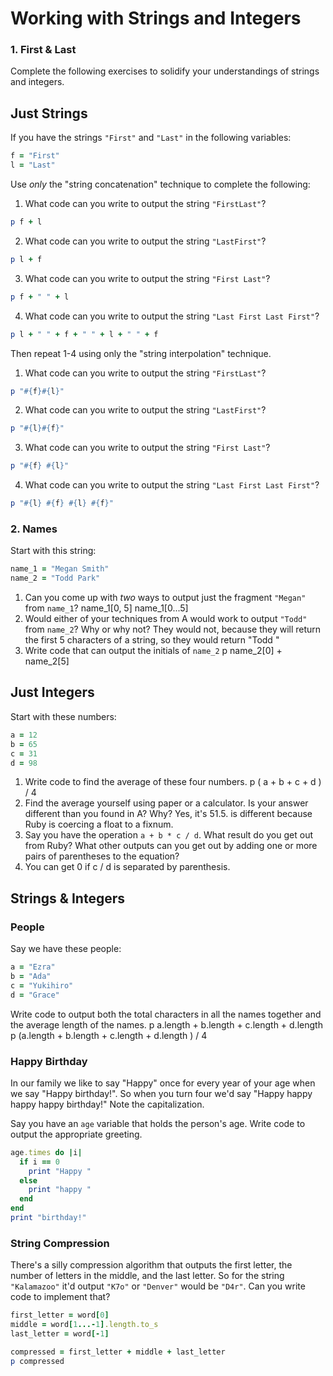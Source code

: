 # Working with Strings and Integers


### 1. First & Last
Complete the following exercises to solidify your understandings of strings and integers.

## Just Strings

If you have the strings `"First"` and `"Last"` in the following variables:

```ruby
f = "First"
l = "Last"
```

Use *only* the "string concatenation" technique to complete the following:

1. What code can you write to output the string `"FirstLast"`?
```ruby
p f + l
```
2. What code can you write to output the string `"LastFirst"`?
```ruby
p l + f
```
3. What code can you write to output the string `"First Last"`?
```ruby
p f + " " + l
```
4. What code can you write to output the string `"Last First Last First"`?
```ruby
p l + " " + f + " " + l + " " + f
```

Then repeat 1-4 using only the "string interpolation" technique.
1. What code can you write to output the string `"FirstLast"`?
```ruby
p "#{f}#{l}"
```
2. What code can you write to output the string `"LastFirst"`?
```ruby
p "#{l}#{f}"
```
3. What code can you write to output the string `"First Last"`?
```ruby
p "#{f} #{l}"
```
4. What code can you write to output the string `"Last First Last First"`?
```ruby
p "#{l} #{f} #{l} #{f}"
```

### 2. Names

Start with this string:

```ruby
name_1 = "Megan Smith"
name_2 = "Todd Park"
```

1. Can you come up with *two* ways to output just the fragment `"Megan"` from `name_1`?
name_1[0, 5]
name_1[0...5]
2. Would either of your techniques from A would work to output `"Todd"` from `name_2`? Why or why not?
They would not, because they will return the first 5 characters of a string, so they would return "Todd "
3. Write code that can output the initials of `name_2`
p name_2[0] + name_2[5]


## Just Integers

Start with these numbers:

```ruby
a = 12
b = 65
c = 31
d = 98
```

1. Write code to find the average of these four numbers.
p ( a + b + c + d ) / 4
2. Find the average yourself using paper or a calculator. Is your answer different than you found in A? Why?
Yes, it's 51.5.  is different because Ruby is coercing a float to a fixnum.
3. Say you have the operation `a + b * c / d`. What result do you get out from Ruby? What other outputs can you
get out by adding one or more pairs of parentheses to the equation?
32. You can get 0 if c / d is separated by parenthesis.

## Strings & Integers

### People

Say we have these people:

```ruby
a = "Ezra"
b = "Ada"
c = "Yukihiro"
d = "Grace"
```

Write code to output both the total characters in all the names together and the average length of the names.
p a.length + b.length + c.length + d.length
p (a.length + b.length + c.length + d.length ) / 4

### Happy Birthday

In our family we like to say "Happy" once for every year of your age when we say "Happy birthday!". So when you turn
four we'd say "Happy happy happy happy birthday!" Note the capitalization.

Say you have an `age` variable that holds the person's age. Write code to output the appropriate greeting.
```ruby
age.times do |i|
  if i == 0
    print "Happy "
  else
    print "happy "
  end  
end
print "birthday!"
```

### String Compression

There's a silly compression algorithm that outputs the first letter, the number of letters in the middle,
and the last letter. So for the string `"Kalamazoo"` it'd output `"K7o"` or `"Denver"` would be `"D4r"`.
Can you write code to implement that?

```ruby
first_letter = word[0]
middle = word[1...-1].length.to_s
last_letter = word[-1]

compressed = first_letter + middle + last_letter
p compressed
```

